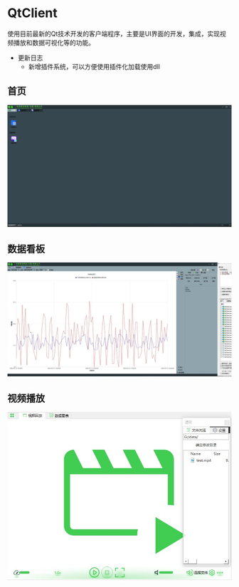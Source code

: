# QtClient
使用目前最新的Qt技术开发的客户端程序，主要是UI界面的开发，集成，实现视频播放和数据可视化等的功能。

- 更新日志    
    - 新增插件系统，可以方便使用插件化加载使用dll

## 首页
![首页](./QtClient/doc/首页.jpg)

## 数据看板
![数据看板](./QtClient/doc/数据看板.jpg)

## 视频播放
![视频播放](./QtClient/doc/视频播放.jpg)
